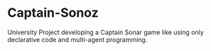 # Captain-Sonoz
University Project developing a Captain Sonar game like using only declarative code and multi-agent programming.
